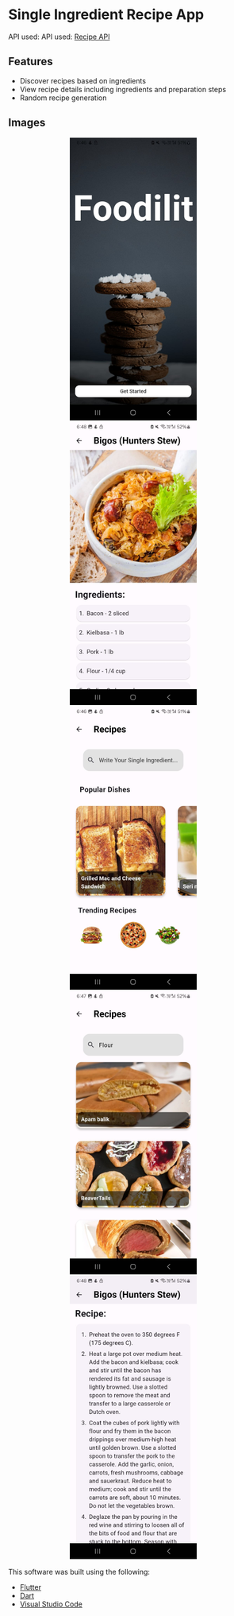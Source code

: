 # Single Ingredient Recipe App

API used: API used: [Recipe API](https://www.themealdb.com/api.php)

## Features

- Discover recipes based on ingredients
- View recipe details including ingredients and preparation steps
- Random recipe generation
  

## Images
<p align="center">
  <img src="https://github.com/havishshetty/Foodilit/blob/main/screenshots/startingpage.jpg" width="256" hspace="4">
  <img src="https://github.com/havishshetty/Foodilit/blob/main/screenshots/Recipepage.jpg" width="256" hspace="4">
  <img src="https://github.com/havishshetty/Foodilit/blob/main/screenshots/homepage.jpg" width="256" hspace="4">
  <img src="https://github.com/havishshetty/Foodilit/blob/main/screenshots/homepageexpanded.jpg" width="256" hspace="4">
  <img src="https://github.com/havishshetty/Foodilit/blob/main/screenshots/recipepagedetail.jpg" width="256" hspace="4">
</p>

This software was built using the following:

- [Flutter](https://flutter.dev/)
- [Dart](https://dart.dev/)
- [Visual Studio Code](https://code.visualstudio.com/)
